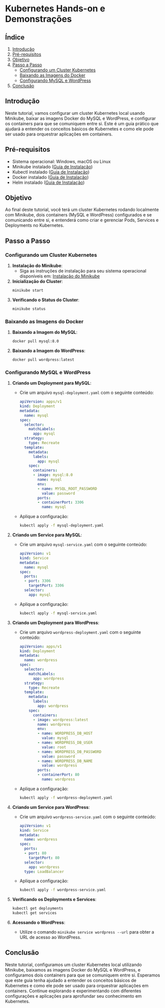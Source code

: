 
# Kubernetes Hands-on e Demonstrações

## Índice
1. [Introdução](#introdução)
2. [Pré-requisitos](#pré-requisitos)
3. [Objetivo](#objetivo)
4. [Passo a Passo](#passo-a-passo)
   - [Configurando um Cluster Kubernetes](#configurando-um-cluster-kubernetes)
   - [Baixando as Imagens do Docker](#baixando-as-imagens-do-docker)
   - [Configurando MySQL e WordPress](#configurando-mysql-e-wordpress)
5. [Conclusão](#conclusão)

## Introdução
Neste tutorial, vamos configurar um cluster Kubernetes local usando Minikube, baixar as imagens Docker do MySQL e WordPress, e configurar os containers para que se comuniquem entre si. Este é um guia prático que ajudará a entender os conceitos básicos de Kubernetes e como ele pode ser usado para orquestrar aplicações em containers.

## Pré-requisitos
- Sistema operacional: Windows, macOS ou Linux
- Minikube instalado ([Guia de Instalação](https://minikube.sigs.k8s.io/docs/start/))
- Kubectl instalado ([Guia de Instalação](https://kubernetes.io/docs/tasks/tools/install-kubectl/))
- Docker instalado ([Guia de Instalação](https://docs.docker.com/get-docker/))
- Helm instalado ([Guia de Instalação](https://helm.sh/docs/intro/install/))

## Objetivo
Ao final deste tutorial, você terá um cluster Kubernetes rodando localmente com Minikube, dois containers (MySQL e WordPress) configurados e se comunicando entre si, e entenderá como criar e gerenciar Pods, Services e Deployments no Kubernetes.

## Passo a Passo

### Configurando um Cluster Kubernetes
1. **Instalação do Minikube**:
    - Siga as instruções de instalação para seu sistema operacional disponíveis em: [Instalação do Minikube](https://minikube.sigs.k8s.io/docs/start/)
2. **Inicialização do Cluster**:
    ```sh
    minikube start
    ```
3. **Verificando o Status do Cluster**:
    ```sh
    minikube status
    ```

### Baixando as Imagens do Docker
1. **Baixando a Imagem do MySQL**:
    ```sh
    docker pull mysql:8.0
    ```
2. **Baixando a Imagem do WordPress**:
    ```sh
    docker pull wordpress:latest
    ```

### Configurando MySQL e WordPress
1. **Criando um Deployment para MySQL**:
    - Crie um arquivo `mysql-deployment.yaml` com o seguinte conteúdo:
        ```yaml
        apiVersion: apps/v1
        kind: Deployment
        metadata:
          name: mysql
        spec:
          selector:
            matchLabels:
              app: mysql
          strategy:
            type: Recreate
          template:
            metadata:
              labels:
                app: mysql
            spec:
              containers:
              - image: mysql:8.0
                name: mysql
                env:
                - name: MYSQL_ROOT_PASSWORD
                  value: password
                ports:
                - containerPort: 3306
                  name: mysql
        ```
    - Aplique a configuração:
        ```sh
        kubectl apply -f mysql-deployment.yaml
        ```

2. **Criando um Service para MySQL**:
    - Crie um arquivo `mysql-service.yaml` com o seguinte conteúdo:
        ```yaml
        apiVersion: v1
        kind: Service
        metadata:
          name: mysql
        spec:
          ports:
          - port: 3306
            targetPort: 3306
          selector:
            app: mysql
        ```
    - Aplique a configuração:
        ```sh
        kubectl apply -f mysql-service.yaml
        ```

3. **Criando um Deployment para WordPress**:
    - Crie um arquivo `wordpress-deployment.yaml` com o seguinte conteúdo:
        ```yaml
        apiVersion: apps/v1
        kind: Deployment
        metadata:
          name: wordpress
        spec:
          selector:
            matchLabels:
              app: wordpress
          strategy:
            type: Recreate
          template:
            metadata:
              labels:
                app: wordpress
            spec:
              containers:
              - image: wordpress:latest
                name: wordpress
                env:
                - name: WORDPRESS_DB_HOST
                  value: mysql
                - name: WORDPRESS_DB_USER
                  value: root
                - name: WORDPRESS_DB_PASSWORD
                  value: password
                - name: WORDPRESS_DB_NAME
                  value: wordpress
                ports:
                - containerPort: 80
                  name: wordpress
        ```
    - Aplique a configuração:
        ```sh
        kubectl apply -f wordpress-deployment.yaml
        ```

4. **Criando um Service para WordPress**:
    - Crie um arquivo `wordpress-service.yaml` com o seguinte conteúdo:
        ```yaml
        apiVersion: v1
        kind: Service
        metadata:
          name: wordpress
        spec:
          ports:
          - port: 80
            targetPort: 80
          selector:
            app: wordpress
          type: LoadBalancer
        ```
    - Aplique a configuração:
        ```sh
        kubectl apply -f wordpress-service.yaml
        ```

5. **Verificando os Deployments e Services**:
    ```sh
    kubectl get deployments
    kubectl get services
    ```

6. **Acessando o WordPress**:
    - Utilize o comando `minikube service wordpress --url` para obter a URL de acesso ao WordPress.

## Conclusão
Neste tutorial, configuramos um cluster Kubernetes local utilizando Minikube, baixamos as imagens Docker do MySQL e WordPress, e configuramos dois containers para que se comuniquem entre si. Esperamos que este guia tenha ajudado a entender os conceitos básicos de Kubernetes e como ele pode ser usado para orquestrar aplicações em containers. Continue explorando e experimentando com diferentes configurações e aplicações para aprofundar seu conhecimento em Kubernetes.
